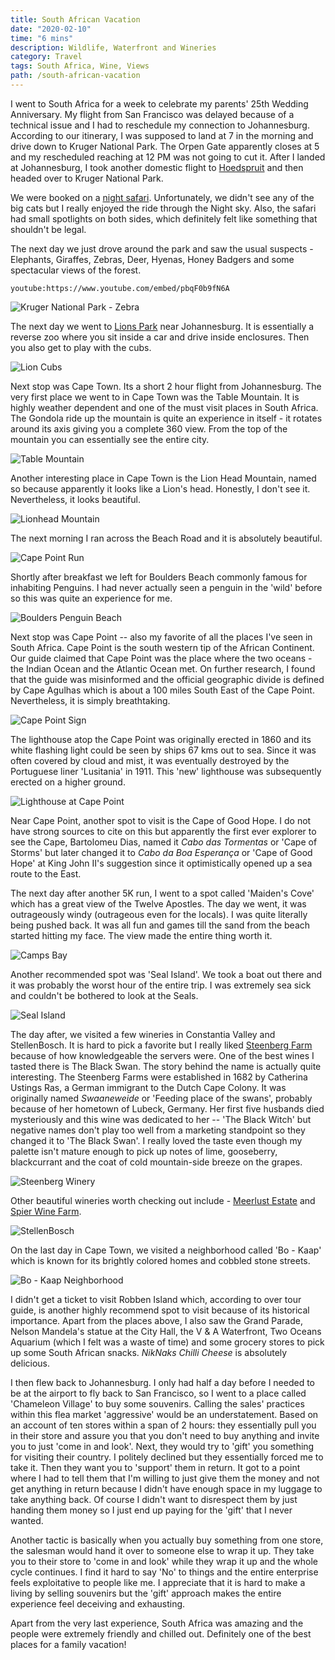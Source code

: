 ```yaml
---
title: South African Vacation
date: "2020-02-10"
time: "6 mins"
description: Wildlife, Waterfront and Wineries
category: Travel
tags: South Africa, Wine, Views
path: /south-african-vacation
---
```


I went to South Africa for a week to celebrate my parents' 25th Wedding
Anniversary. My flight from San Francisco was delayed because of a technical
issue and I had to reschedule my connection to Johannesburg. According to our
itinerary, I was supposed to land at 7 in the morning and drive down to
Kruger National Park. The Orpen Gate apparently closes at 5 and my rescheduled
reaching at 12 PM was not going to cut it. After I landed at Johannesburg, I
took another domestic flight to [Hoedspruit](https://www.eastgateairport.co.za/)
and then headed over to Kruger National Park.

We were booked on a [night safari](http://greater.krugerpark.co.za/Kruger_Park_Game_Viewing_Activities-travel/kruger-night-game-viewing.html). Unfortunately, we didn't see any of
the big cats but I really enjoyed the ride through the Night sky. Also, the
safari had small spotlights on both sides, which definitely felt like
something that shouldn't be legal.

The next day we just drove around the park and saw the usual suspects -
Elephants, Giraffes, Zebras, Deer, Hyenas, Honey Badgers and some spectacular
views of the forest.

`youtube:https://www.youtube.com/embed/pbqF0b9fN6A`

![Kruger National Park - Zebra](../images/2020-02-10-south-african-vacation/kruger_zebra.png)

The next day we went to [Lions Park](http://www.lionandsafaripark.com/) near
Johannesburg. It is essentially a reverse zoo where you sit inside a car and
drive inside enclosures. Then you also get to play with the cubs.

![Lion Cubs](../images/2020-02-10-south-african-vacation/cubs.jpg)

Next stop was Cape Town. Its a short 2 hour flight from Johannesburg. The very
first place we went to in Cape Town was the Table Mountain. It is highly weather
 dependent and one of the must visit places in South Africa. The Gondola ride up
 the mountain is quite an experience in itself - it rotates around its axis
 giving you a complete 360 view. From the top of the mountain you can
 essentially see the entire city.   

![Table Mountain](../images/2020-02-10-south-african-vacation/table_mountain.jpg)

Another interesting place in Cape Town is the Lion Head Mountain, named so
because apparently it looks like a Lion's head. Honestly, I don't see it.
Nevertheless, it looks beautiful.

![Lionhead Mountain](../images/2020-02-10-south-african-vacation/lion_head_mountain.jpg)

The next morning I ran across the Beach Road and it is absolutely beautiful.

![Cape Point Run](../images/2020-02-10-south-african-vacation/cape_town_run.jpg)

Shortly after breakfast we left for Boulders Beach commonly famous for
inhabiting Penguins. I had never actually seen a penguin in the 'wild' before
so this was quite an experience for me.   

![Boulders Penguin Beach](../images/2020-02-10-south-african-vacation/boulders_beach.jpg)

Next stop was Cape Point -- also my favorite of all the places I've seen in
South Africa. Cape Point is the south western tip of the African Continent.
Our guide claimed that Cape Point was the place where the two oceans - the
Indian Ocean and the Atlantic Ocean met. On further research, I found that the
guide was misinformed and the official geographic divide is defined by
Cape Agulhas which is about a 100 miles South East of the Cape Point.
Nevertheless, it is simply breathtaking.

![Cape Point Sign](../images/2020-02-10-south-african-vacation/cape_point_sign.jpg)

The lighthouse atop the Cape Point was originally erected in 1860 and its white
flashing light could be seen by ships 67 kms out to sea. Since it was often
covered by cloud and mist, it was eventually destroyed by the Portuguese liner
'Lusitania' in 1911. This 'new' lighthouse was subsequently erected on a higher
ground.

![Lighthouse at Cape Point](../images/2020-02-10-south-african-vacation/lighthouse.jpg)

Near Cape Point, another spot to visit is the Cape of Good Hope. I do not have
strong sources to cite on this but apparently the first ever explorer to see
the Cape, Bartolomeu Dias, named it _Cabo das Tormentas_ or 'Cape of Storms' but
 later changed it to _Cabo da Boa Esperança_ or 'Cape of Good Hope' at King
 John II's suggestion since it optimistically opened up a sea route to the East.

The next day after another 5K run, I went to a spot called 'Maiden's Cove' which
has a great view of the Twelve Apostles. The day we went, it was outrageously
windy (outrageous even for the locals). I was quite literally being pushed back.
It was all fun and games till the sand from the beach started hitting my face.
The view made the entire thing worth it.

![Camps Bay](../images/2020-02-10-south-african-vacation/camps_bay.jpg)

Another recommended spot was 'Seal Island'. We took a boat out there and it was
probably the worst hour of the entire trip. I was extremely sea sick and
couldn't be bothered to look at the Seals.

![Seal Island](../images/2020-02-10-south-african-vacation/seal_island.jpg)

The day after, we visited a few wineries in Constantia Valley and StellenBosch.
It is hard to pick a favorite but I really liked [Steenberg Farm](https://www.steenbergfarm.com/)
because of how knowledgeable the servers were. One of the best wines I tasted
there is The Black Swan. The story behind the name is actually quite interesting.
The Steenberg Farms were established in 1682 by Catherina Ustings Ras, a German
immigrant to the Dutch Cape Colony. It was originally named _Swaaneweide_ or
'Feeding place of the swans', probably because of her hometown of Lubeck,
Germany. Her first five husbands died mysteriously and this wine was dedicated
to her -- 'The Black Witch' but negative names don't play too well from a
marketing standpoint so they changed it to 'The Black Swan'. I really loved the
taste even though my palette isn't mature enough to pick up notes of lime,
gooseberry, blackcurrant and the coat of cold mountain-side breeze on the grapes.

![Steenberg Winery](../images/2020-02-10-south-african-vacation/steenberg_winery.jpg)

Other beautiful wineries worth checking out include -
[Meerlust Estate](http://www.meerlust.co.za/) and [Spier Wine Farm](https://www.spier.co.za/).

![StellenBosch](../images/2020-02-10-south-african-vacation/stellenbosch.jpg)

On the last day in Cape Town, we visited a neighborhood called 'Bo - Kaap'
which is known for its brightly colored homes and cobbled stone streets.  

![Bo - Kaap Neighborhood](../images/2020-02-10-south-african-vacation/bo-kaap.jpg)

I didn't get a ticket to visit Robben Island which, according to over tour guide,
is another highly recommend spot to visit because of its historical importance.
Apart from the places above, I also saw the Grand Parade, Nelson Mandela's
statue at the City Hall, the V & A Waterfront, Two Oceans Aquarium
(which I felt was a waste of time) and some grocery stores to pick up some South
African snacks. _NikNaks Chilli Cheese_ is absolutely delicious.

I then flew back to Johannesburg. I only had half a day before I needed to be at
the airport to fly back to San Francisco, so I went to a place called
'Chameleon Village' to buy some souvenirs. Calling the sales' practices within
this flea market 'aggressive' would be an understatement. Based on an account of
ten stores within a span of 2 hours: they essentially pull you in their store
and assure you that you don't need to buy anything and invite you to just
'come in and look'. Next, they would try to 'gift' you something for
visiting their country. I politely declined but they essentially forced me to
take it. Then they want you to 'support' them in return. It got to a point where
I had to tell them that I'm willing to just give them the money and not get
anything in return because I didn't have enough space in my luggage to take
anything back. Of course I didn't want to disrespect them by just handing them
money so I just end up paying for the 'gift' that I never wanted.

Another tactic is basically when you actually buy something from one store, the
salesman would hand it over to someone else to wrap it up. They take you to
their store to 'come in and look' while they wrap it up and the whole cycle
continues. I find it hard to say 'No' to things and the entire enterprise feels
exploitative to people like me. I appreciate that it is hard to make a living by
selling souvenirs but the 'gift' approach makes the entire experience feel
deceiving and exhausting.

Apart from the very last experience, South Africa was amazing and the people
were extremely friendly and chilled out. Definitely one of the best places for
a family vacation!
